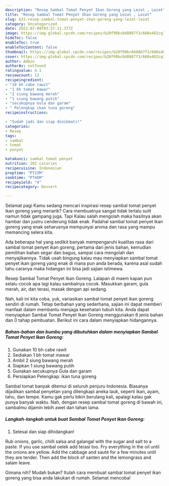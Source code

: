 ```yaml
---
description: "Resep Sambal Tomat Penyet Ikan Goreng yang Lezat , Lezat"
title: "Resep Sambal Tomat Penyet Ikan Goreng yang Lezat , Lezat"
slug: 631-resep-sambal-tomat-penyet-ikan-goreng-yang-lezat-lezat
category: Uncategorized
date: 2022-07-09T03:57:11.377Z
image: https://img-global.cpcdn.com/recipes/b20f99bc048867f3/680x482cq70/sambal-tomat-penyet-ikan-goreng-foto-resep-utama.jpg
hideToc: false
enableToc: true
enableTocContent: false
thumbnail: https://img-global.cpcdn.com/recipes/b20f99bc048867f3/680x482cq70/sambal-tomat-penyet-ikan-goreng-foto-resep-utama.jpg
cover: https://img-global.cpcdn.com/recipes/b20f99bc048867f3/680x482cq70/sambal-tomat-penyet-ikan-goreng-foto-resep-utama.jpg
author: Admin
authorAv: notfound
ratingvalue: 4.1
reviewcount: 13
recipeingredient:
- "10 bh cabe rawit"
- "1 bh tomat mawar"
- "2 siung bawang merah"
- "1 siung bawang putih"
- "secukupnya Gula dan garam"
- " Pelengkap ikan tuna goreng"
recipeinstructions:

- "Sudah jadi dan siap dinikmati!"
categories:
- Resep
tags:
- sambal
- tomat
- penyet

katakunci: sambal tomat penyet 
nutrition: 202 calories
recipecuisine: Indonesian
preptime: "PT23M"
cooktime: "PT46M"
recipeyield: "4"
recipecategory: Dessert

---
```



Selamat pagi Kamu sedang mencari inspirasi resep sambal tomat penyet ikan goreng yang menarik? Cara membuatnya sangat tidak terlalu sulit namun tidak gampang juga. Tapi Kalau salah mengolah maka hasilnya akan hambar dan justru cenderung tidak enak. Padahal sambal tomat penyet ikan goreng yang enak seharusnya mempunyai aroma dan rasa yang mampu memancing selera kita.


Ada beberapa hal yang sedikit banyak mempengaruhi kualitas rasa dari sambal tomat penyet ikan goreng, pertama dari jenis bahan, kemudian pemilihan bahan segar dan bagus, sampai cara mengolah dan menyajikannya. Tidak usah bingung kalau mau menyiapkan sambal tomat penyet ikan goreng yang enak di mana pun anda berada, karena asal sudah tahu caranya maka hidangan ini bisa jadi sajian istimewa.

Resep Sambal Tomat Penyet Ikan Goreng. Lalapan di maem kapan pun selalu cocok apa lagi kalau sambalnya cocok. Masukkan garam, gula merah, air, dan terasi, masak dengan api sedang.


Nah, kali ini kita coba, yuk, variasikan sambal tomat penyet ikan goreng sendiri di rumah. Tetap berbahan yang sederhana, sajian ini dapat memberi manfaat dalam membantu menjaga kesehatan tubuh kita. Anda dapat menyiapkan Sambal Tomat Penyet Ikan Goreng menggunakan 6 jenis bahan dan 0 tahap pembuatan. Berikut ini cara dalam menyiapkan hidangannya.

<!--inarticleads1-->

##### Bahan-bahan dan bumbu yang dibutuhkan dalam menyiapkan Sambal Tomat Penyet Ikan Goreng:

1. Gunakan 10 bh cabe rawit
1. Sediakan 1 bh tomat mawar
1. Ambil 2 siung bawang merah
1. Siapkan 1 siung bawang putih
1. Gunakan secukupnya Gula dan garam
1. Persiapkan  Pelengkap: ikan tuna goreng


Sambal tomat banyak ditemui di seluruh penjuru Indonesia. Biasanya dijadikan sambal penyetan yang dilengkapi aneka lauk, seperti ikan, ayam, tahu, dan tempe. Kamu gak perlu bikin berulang kali, apalagi kalau gak punya banyak waktu. Nah, dengan resep sambal tomat goreng di bawah ini, sambalmu dijamin lebih awet dan tahan lama. 

<!--inarticleads2-->

##### Langkah-langkah untuk buat Sambal Tomat Penyet Ikan Goreng:


1. Selesai dan siap dihidangkan!

Rub onions, garlic, chilli salsa and galangal with the sugar and salt to a paste. If you use sambal oelek add terasi too. Fry everything in the oil until the onions are yellow. Add the cabbage and sauté for a few minutes until they are tender. Then add the block of santen and the lemongrass and salam leave. 

Gimana nih? Mudah bukan? Itulah cara membuat sambal tomat penyet ikan goreng yang bisa anda lakukan di rumah. Selamat mencoba!
